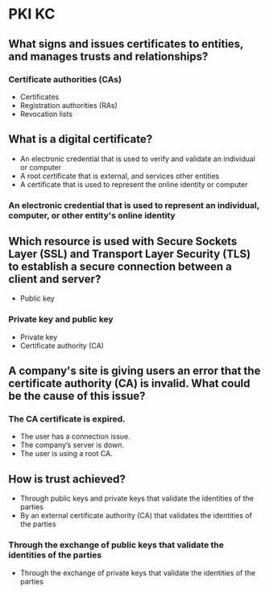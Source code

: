 # PKI KC
## What signs and issues certificates to entities, and manages trusts and relationships?
### Certificate authorities (CAs)
* Certificates
* Registration authorities (RAs)
* Revocation lists

## What is a digital certificate?
* An electronic credential that is used to verify and validate an individual or computer
* A root certificate that is external, and services other entities
* A certificate that is used to represent the online identity or computer
### An electronic credential that is used to represent an individual, computer, or other entity's online identity

## Which resource is used with Secure Sockets Layer (SSL) and Transport Layer Security (TLS) to establish a secure connection between a client and server?
* Public key
### Private key and public key
* Private key
* Certificate authority (CA)

## A company's site is giving users an error that the certificate authority (CA) is invalid. What could be the cause of this issue?
### The CA certificate is expired.
* The user has a connection issue.
* The company’s server is down.
* The user is using a root CA.

## How is trust achieved?
* Through public keys and private keys that validate the identities of the parties
* By an external certificate authority (CA) that validates the identities of the parties
### Through the exchange of public keys that validate the identities of the parties
* Through the exchange of private keys that validate the identities of the parties

